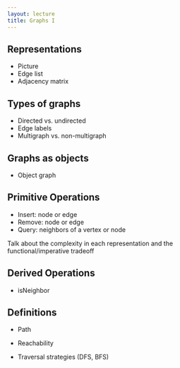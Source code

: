 ```yaml
---
layout: lecture
title: Graphs I
---
```


## Representations

- Picture
- Edge list
- Adjacency matrix

## Types of graphs

- Directed vs. undirected
- Edge labels
- Multigraph vs. non-multigraph

## Graphs as objects

- Object graph

## Primitive Operations

- Insert: node or edge
- Remove: node or edge
- Query: neighbors of a vertex or node

Talk about the complexity in each representation and the functional/imperative
tradeoff

## Derived Operations

- isNeighbor

## Definitions

- Path

- Reachability

- Traversal strategies (DFS, BFS)